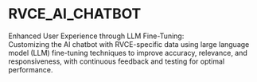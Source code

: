 # RVCE_AI_CHATBOT
Enhanced User Experience through LLM Fine-Tuning:  
Customizing the AI chatbot with RVCE-specific data using large language model (LLM) fine-tuning techniques to improve accuracy, relevance, and responsiveness, with continuous feedback and testing for optimal performance.
